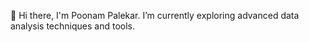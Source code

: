 👋 Hi there, I'm Poonam Palekar. I’m currently exploring advanced data analysis techniques and tools.

<!---
poonam190209/poonam190209 is a ✨ special ✨ repository because its `README.md` (this file) appears on your GitHub profile.
You can click the Preview link to take a look at your changes.
--->
